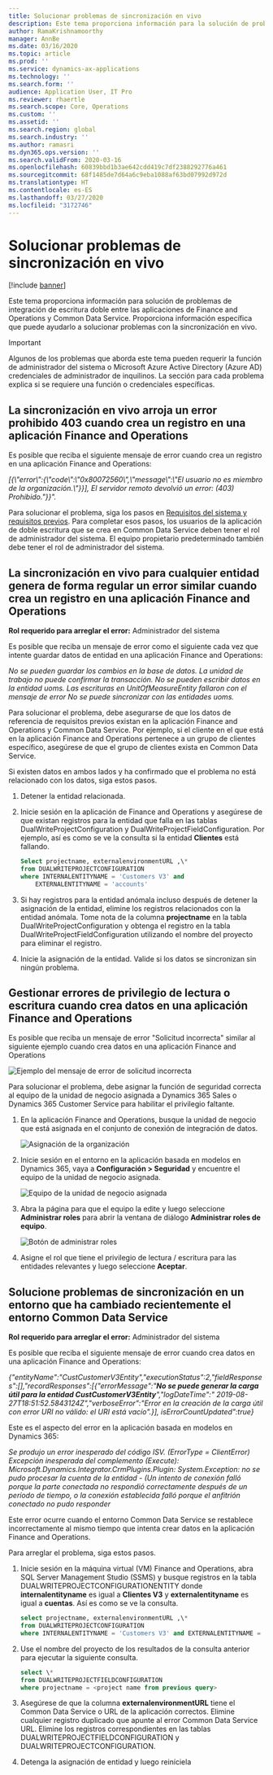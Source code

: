 ```yaml
---
title: Solucionar problemas de sincronización en vivo
description: Este tema proporciona información para la solución de problemas que puede ayudarlo a solucionar problemas con la sincronización en vivo.
author: RamaKrishnamoorthy
manager: AnnBe
ms.date: 03/16/2020
ms.topic: article
ms.prod: ''
ms.service: dynamics-ax-applications
ms.technology: ''
ms.search.form: ''
audience: Application User, IT Pro
ms.reviewer: rhaertle
ms.search.scope: Core, Operations
ms.custom: ''
ms.assetid: ''
ms.search.region: global
ms.search.industry: ''
ms.author: ramasri
ms.dyn365.ops.version: ''
ms.search.validFrom: 2020-03-16
ms.openlocfilehash: 60839bbd1b3ae642cdd419c7df2388292776a461
ms.sourcegitcommit: 68f1485de7d64a6c9eba1088af63bd07992d972d
ms.translationtype: HT
ms.contentlocale: es-ES
ms.lasthandoff: 03/27/2020
ms.locfileid: "3172746"
---
```

# <a name="troubleshoot-live-synchronization-issues"></a>Solucionar problemas de sincronización en vivo

[!include [banner](../../includes/banner.md)]



Este tema proporciona información para solución de problemas de integración de escritura doble entre las aplicaciones de Finance and Operations y Common Data Service. Proporciona información específica que puede ayudarlo a solucionar problemas con la sincronización en vivo.

> [!IMPORTANT]
> Algunos de los problemas que aborda este tema pueden requerir la función de administrador del sistema o Microsoft Azure Active Directory (Azure AD) credenciales de administrador de inquilinos. La sección para cada problema explica si se requiere una función o credenciales específicas.

## <a name="live-synchronization-throws-a-403-forbidden-error-when-you-create-a-record-in-a-finance-and-operations-app"></a>La sincronización en vivo arroja un error prohibido 403 cuando crea un registro en una aplicación Finance and Operations

Es posible que reciba el siguiente mensaje de error cuando crea un registro en una aplicación Finance and Operations:

*\[{\\"error\\":{\\"code\\":\\"0x80072560\\",\\"message\\":\\"El usuario no es miembro de la organización.\\"}}\], El servidor remoto devolvió un error: (403) Prohibido."}}".*

Para solucionar el problema, siga los pasos en [Requisitos del sistema y requisitos previos](requirements-and-prerequisites.md). Para completar esos pasos, los usuarios de la aplicación de doble escritura que se crea en Common Data Service deben tener el rol de administrador del sistema. El equipo propietario predeterminado también debe tener el rol de administrador del sistema.

## <a name="live-synchronization-for-any-entity-consistently-throws-a-similar-error-when-you-create-a-record-in-a-finance-and-operations-app"></a>La sincronización en vivo para cualquier entidad genera de forma regular un error similar cuando crea un registro en una aplicación Finance and Operations

**Rol requerido para arreglar el error:** Administrador del sistema

Es posible que reciba un mensaje de error como el siguiente cada vez que intente guardar datos de entidad en una aplicación Finance and Operations:

*No se pueden guardar los cambios en la base de datos. La unidad de trabajo no puede confirmar la transacción. No se pueden escribir datos en la entidad uoms. Las escrituras en UnitOfMeasureEntity fallaron con el mensaje de error No se puede sincronizar con las entidades uoms.*

Para solucionar el problema, debe asegurarse de que los datos de referencia de requisitos previos existan en la aplicación Finance and Operations y Common Data Service. Por ejemplo, si el cliente en el que está en la aplicación Finance and Operations pertenece a un grupo de clientes específico, asegúrese de que el grupo de clientes exista en Common Data Service.

Si existen datos en ambos lados y ha confirmado que el problema no está relacionado con los datos, siga estos pasos.

1. Detener la entidad relacionada.
2. Inicie sesión en la aplicación de Finance and Operations y asegúrese de que existan registros para la entidad que falla en las tablas DualWriteProjectConfiguration y DualWriteProjectFieldConfiguration. Por ejemplo, así es como se ve la consulta si la entidad **Clientes** está fallando.

    ```sql
    Select projectname, externalenvironmentURL ,\* 
    from DUALWRITEPROJECTCONFIGURATION 
    where INTERNALENTITYNAME = 'Customers V3' and
        EXTERNALENTITYNAME = 'accounts' 
    ```

3. Si hay registros para la entidad anómala incluso después de detener la asignación de la entidad, elimine los registros relacionados con la entidad anómala. Tome nota de la columna **projectname** en la tabla DualWriteProjectConfiguration y obtenga el registro en la tabla DualWriteProjectFieldConfiguration utilizando el nombre del proyecto para eliminar el registro.
4. Inicie la asignación de la entidad. Valide si los datos se sincronizan sin ningún problema.

## <a name="handle-read-or-write-privilege-errors-when-you-create-data-in-a-finance-and-operations-app"></a>Gestionar errores de privilegio de lectura o escritura cuando crea datos en una aplicación Finance and Operations

Es posible que reciba un mensaje de error "Solicitud incorrecta" similar al siguiente ejemplo cuando crea datos en una aplicación Finance and Operations

![Ejemplo del mensaje de error de solicitud incorrecta](media/error_record_id_source.png)

Para solucionar el problema, debe asignar la función de seguridad correcta al equipo de la unidad de negocio asignada a Dynamics 365 Sales o Dynamics 365 Customer Service para habilitar el privilegio faltante.

1. En la aplicación Finance and Operations, busque la unidad de negocio que está asignada en el conjunto de conexión de integración de datos.

    ![Asignación de la organización](media/mapped_business_unit.png)

2. Inicie sesión en el entorno en la aplicación basada en modelos en Dynamics 365, vaya a **Configuración \> Seguridad** y encuentre el equipo de la unidad de negocio asignada.

    ![Equipo de la unidad de negocio asignada](media/setting_security_page.png)

3. Abra la página para que el equipo la edite y luego seleccione **Administrar roles** para abrir la ventana de diálogo **Administrar roles de equipo**.

    ![Botón de administrar roles](media/manage_team_roles.png)

4. Asigne el rol que tiene el privilegio de lectura / escritura para las entidades relevantes y luego seleccione **Aceptar**.

## <a name="fix-synchronization-issues-in-an-environment-that-has-a-recently-changed-common-data-service-environment"></a>Solucione problemas de sincronización en un entorno que ha cambiado recientemente el entorno Common Data Service

**Rol requerido para arreglar el error:** Administrador del sistema

Es posible que reciba el siguiente mensaje de error cuando crea datos en una aplicación Finance and Operations:

*{"entityName":"CustCustomerV3Entity","executionStatus":2,"fieldResponses":\[\],"recordResponses":\[{"errorMessage":"**No se puede generar la carga útil para la entidad CustCustomerV3Entity**","logDateTime":" 2019-08-27T18:51:52.5843124Z","verboseError":"Error en la creación de la carga útil con error URI no válido: el URI está vacío".}\], isErrorCountUpdated":true}*

Este es el aspecto del error en la aplicación basada en modelos en Dynamics 365:

*Se produjo un error inesperado del código ISV. (ErrorType = ClientError) Excepción inesperada del complemento (Execute): Microsoft.Dynamics.Integrator.CrmPlugins.Plugin: System.Exception: no se pudo procesar la cuenta de la entidad - (Un intento de conexión falló porque la parte conectada no respondió correctamente después de un período de tiempo, o la conexión establecida falló porque el anfitrión conectado no pudo responder*

Este error ocurre cuando el entorno Common Data Service se restablece incorrectamente al mismo tiempo que intenta crear datos en la aplicación Finance and Operations.

Para arreglar el problema, siga estos pasos.

1. Inicie sesión en la máquina virtual (VM) Finance and Operations, abra SQL Server Management Studio (SSMS) y busque registros en la tabla DUALWRITEPROJECTCONFIGURATIONENTITY donde **internalentityname** es igual a **Clientes V3** y **externalentityname** es igual a **cuentas**. Así es como se ve la consulta.

    ```sql
    select projectname, externalenvironmentURL ,\* 
    from DUALWRITEPROJECTCONFIGURATION 
    where INTERNALENTITYNAME = 'Customers V3' and EXTERNALENTITYNAME = 'accounts'
    ```

2. Use el nombre del proyecto de los resultados de la consulta anterior para ejecutar la siguiente consulta.

    ```sql
    select \* 
    from DUALWRITEPROJECTFIELDCONFIGURATION 
    where projectname = <project name from previous query>
    ```

3. Asegúrese de que la columna **externalenvironmentURL** tiene el Common Data Service o URL de la aplicación correctos. Elimine cualquier registro duplicado que apunte al error Common Data Service URL. Elimine los registros correspondientes en las tablas DUALWRITEPROJECTFIELDCONFIGURATION y DUALWRITEPROJECTCONFIGURATION.
4. Detenga la asignación de entidad y luego reiníciela
